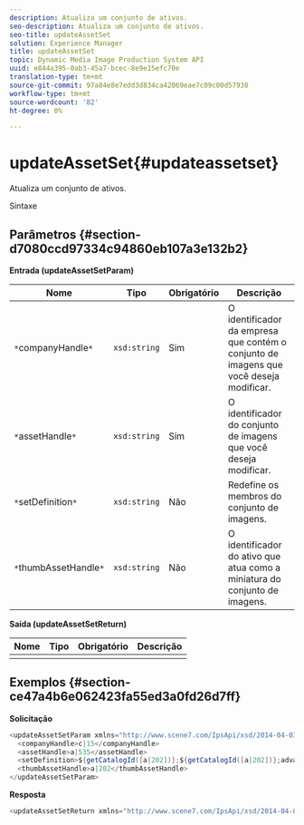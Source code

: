 ```yaml
---
description: Atualiza um conjunto de ativos.
seo-description: Atualiza um conjunto de ativos.
seo-title: updateAssetSet
solution: Experience Manager
title: updateAssetSet
topic: Dynamic Media Image Production System API
uuid: e844a395-0ab3-45a7-bcec-8e9e15efc70e
translation-type: tm+mt
source-git-commit: 97a84e8e7edd3d834ca42069eae7c09c00d57938
workflow-type: tm+mt
source-wordcount: '82'
ht-degree: 0%

---
```



# updateAssetSet{#updateassetset}

Atualiza um conjunto de ativos.

Sintaxe

## Parâmetros {#section-d7080ccd97334c94860eb107a3e132b2}

**Entrada (updateAssetSetParam)**

| Nome | Tipo | Obrigatório | Descrição |
|---|---|---|---|
| `*`companyHandle`*` | `xsd:string` | Sim | O identificador da empresa que contém o conjunto de imagens que você deseja modificar. |
| `*`assetHandle`*` | `xsd:string` | Sim | O identificador do conjunto de imagens que você deseja modificar. |
| `*`setDefinition`*` | `xsd:string` | Não | Redefine os membros do conjunto de imagens. |
| `*`thumbAssetHandle`*` | `xsd:string` | Não | O identificador do ativo que atua como a miniatura do conjunto de imagens. |

**Saída (updateAssetSetReturn)**

| Nome | Tipo | Obrigatório | Descrição |
|---|---|---|---|
|  |  |  |  |

## Exemplos {#section-ce47a4b6e062423fa55ed3a0fd26d7ff}

**Solicitação**

```java
<updateAssetSetParam xmlns="http://www.scene7.com/IpsApi/xsd/2014-04-03"> 
  <companyHandle>c|15</companyHandle> 
  <assetHandle>a|535</assetHandle> 
  <setDefinition>${getCatalogId([a|202])};${getCatalogId([a|202])};advanced_image;,${getCatalogId([a|935])};${getCatalogId([a|935])};advanced_image;,${getCatalogId([a|933])};${getCatalogId([a|933])};advanced_image;</setDefinition> 
  <thumbAssetHandle>a|202</thumbAssetHandle> 
</updateAssetSetParam>
```

**Resposta**

```java
<updateAssetSetReturn xmlns="http://www.scene7.com/IpsApi/xsd/2014-04-03"/>
```

